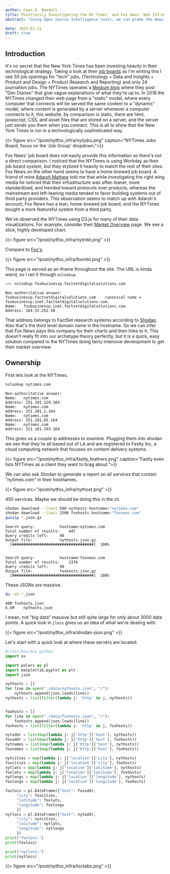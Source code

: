 ```yaml
---
author: Coen D. Needell
title: Pointlessly Investigating the NY Times' and Fox News' Web Infrastructure
abstract: "Using Open Source Intelligence tools, we can probe the News Media's web infrastructure. This information is pointless arcana, and is of use to no one, but it satisfys some intellectual curiosity. From observing how these organizations run their shops, perhaps we can speculate on their internal engineering cultures and technology strategies."

date: 2023-01-21
draft: true
---
```


## Introduction

It's no secret that the New York Times has been investing heavily in their technological strategy. 
Taking a look at their [job boards](https://nytimes.wd5.myworkdayjobs.com/NYT) as I'm writing this I see 50 job openings for "tech" jobs, (Technology + Data and Insights + Product and Design + Product Research and Reporting) and only 24 journalism jobs.
The NYTimes operates a [Medium blog](https://open.nytimes.com/) where they post "Dev Diaries" that give vague explanations of what they're up to.
In 2018 the NYTimes changed their web page from a "static" model, where every computer that connects will be served the same content to a "dynamic" model, where content is generated by a server whenever a computer connects to it, this website, by comparison is static, there are html, javascript, CSS, and asset files that are stored on a server, and the server just sends you them when you connect.
This is all to show that the New York Times is run in a technologically sophisticated way.

{{< figure src="/post/nytfox_infra/nytjobs.png" caption="NYTimes Jobs Board, focus on the 'Job Group' dropdown.">}}

Fox News' job board does not easily provide this information so there's not a direct comparison. 
I noticed that the NYTimes is using Workday as their job board system, but they stylized it heavily to match the rest of their sites.
Fox News on the other hand seems to have a home-brewed job board.
A friend of mine [Adarsh Mathew](https://www.linkedin.com/in/adarsh-mathew/) told me that while investigating the right wing media he noticed that their infrastructure was often leaner, more standardized, and trended toward protocols over products, whereas the mainstream and left-leaning media tended to favor building systems out of third party providers.
This observation seems to match up with Adarsh's account, Fox News has a lean, home-brewed job board, and the NYTimes bought a more featureful system from a third party.

We've observed the NYTimes using D3.js for many of their data visualizations.
For example, consider their [Market Overview](https://www.nytimes.com/section/markets-overview) page.
We see a slick, highly developed chart.

{{< figure src="/post/nytfox_infra/nytmkt.png" >}}

Compare to [Fox's](https://foxbusinessp.factsetdigitalsolutions.com/markets/marketView). 

{{< figure src="/post/nytfox_infra/foxmkt.png" >}}

This page is served as an iframe throughout the site.
The URL is kinda weird, so I ran it through `nslookup`.


```bash
>>> nslookup foxbusinessp.factsetdigitalsolutions.com
```

```
Non-authoritative answer:
foxbusinessp.factsetdigitalsolutions.com	canonical name = foxbusinessp.inet.factsetdigitalsolutions.com.
Name:	foxbusinessp.inet.factsetdigitalsolutions.com
Address: 164.55.252.50
```

That address belongs to FactSet research systems according to [Shodan](https://www.shodan.io/host/164.55.252.50).
Also that's the third level domain name in the hostname.
So we can infer that Fox News pays this company for their charts and then links to it.
This doesn't really fit into our archetype theory perfectly, but it is a quick, easy solution compared to the NYTimes doing fairly intensive development to get their market overview.

## Ownership

First lets look at the NYTimes.
```bash
nslookup nytimes.com
```

```
Non-authoritative answer:
Name:	nytimes.com
Address: 151.101.129.164
Name:	nytimes.com
Address: 151.101.1.164
Name:	nytimes.com
Address: 151.101.65.164
Name:	nytimes.com
Address: 151.101.193.164
```

This gives us a couple ip addresses to examine.
Plugging them into shodan we see that they're all based out of LA and are registered to Fastly Inc, a cloud computing network that focuses on content delivery systems.

{{< figure src="/post/nytfox_infra/fastly_feathers.png" caption="Fastly even lists NYTimes as a client they want to brag about.">}}

We can also ask Shodan to generate a report on all services that contain "nytimes.com" in their hostnames. 

{{< figure src="/post/nytfox_infra/nythost.png" >}}

450 services. Maybe we should be doing this in the cli.

```bash
shodan download --limit 500 nythosts hostname:"nytimes.com"
shodan download --limit 2500 foxhosts hostname:"foxnews.com"
gunzip *.json.gz
```

```
Search query:			hostname:nytimes.com
Total number of results:	447
Query credits left:		98
Output file:			nythosts.json.gz
  [####################################]  100%


Search query:			hostname:foxnews.com
Total number of results:	2376
Query credits left:		90
Output file:			foxhosts.json.gz
  [####################################]  100%
```

These JSONs are massive. 

```bash
du -sh *.json
```

```
46M	foxhosts.json
6.5M	nythosts.json
```

I mean, not "big data" massive but still quite large for only about 3000 data points.
A quick look in `jless` gives us an idea of what we're dealing with.

{{< figure src="/post/nytfox_infra/shodan-json.png" >}}

Let's start with a quick look at where these servers are located.

```python
#!/usr/bin/env python
import os

import polars as pl
import matplotlib.pyplot as plt
import json

nythosts = []
for line in open("./data/nythosts.json", "r"):
    nythosts.append(json.loads(line))
nythosts = list(filter(lambda j: 'http' in j, nythosts))


foxhosts = []
for line in open("./data/foxhosts.json", "r"):
    foxhosts.append(json.loads(line))
foxhosts = list(filter(lambda j: 'http' in j, foxhosts))

nytaddr = list(map(lambda j: j['http']['host'], nythosts))
foxaddr = list(map(lambda j: j['http']['host'], foxhosts))
nytnames = list(map(lambda j: j['http']['host'], nythosts))
foxnames = list(map(lambda j: j['http']['host'], foxhosts))

nytcities = map(lambda j: j['location']['city'], nythosts)
foxcities = map(lambda j: j['location']['city'], foxhosts)
nytlats = map(lambda j: j['location']['latitude'], nythosts)
foxlats = map(lambda j: j['location']['latitude'], foxhosts)
nytlongs = map(lambda j: j['location']['longitude'], nythosts)
foxlongs = map(lambda j: j['location']['longitude'], foxhosts)

foxlocs = pl.DataFrame({"host": foxaddr,
	 "city": foxcities,
	 "latitude": foxlats,
	 "longitude": foxlongs
     })
nytlocs = pl.DataFrame({"host": nytaddr,
	 "city": nytcities,
	 "latitude": nytlats,
	 "longitude": nytlongs
     })
print("foxlocs:")
print(foxlocs)

print("nytlocs:")
print(nytlocs)
```

{{< figure src="/post/nytfox_infra/loctabs.png" >}}
